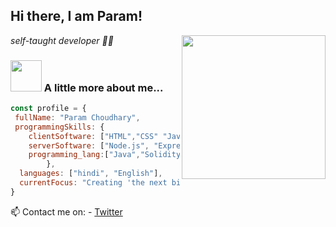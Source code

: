 <h2> Hi there, I am Param!</h2>
<img align='right' src="https://media.giphy.com/media/HEPwfdu6T6svpPE1eN/giphy.gif" width="230" eight="230">
<p><em> self-taught developer 👨‍💻</em></p>


### <img src="https://media.giphy.com/media/cmCEsJZHYBPels360q/giphy.gif" width="50"> A little more about me...  

```javascript
const profile = {
 fullName: "Param Choudhary",
 programmingSkills: {
    clientSoftware: ["HTML","CSS" "JavaScript", "JSON", "React"],
    serverSoftware: ["Node.js", "Express.js", "MongoDB", "Firebase"]
    programming_lang:["Java","Solidity"]
        },
  languages: ["hindi", "English"],
  currentFocus: "Creating 'the next big thing' "
}
```

📫 Contact me on: 
    - [Twitter](https://twitter.com/Param_Code)

